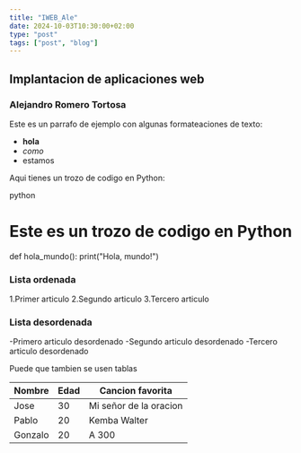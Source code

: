 ```yaml
---
title: "IWEB_Ale"
date: 2024-10-03T10:30:00+02:00
type: "post"
tags: ["post", "blog"]
---
```



## Implantacion de aplicaciones web

### Alejandro Romero Tortosa

Este es un parrafo de ejemplo con algunas formateaciones de texto:
- **hola**
- *como*
- estamos

Aqui tienes un trozo de codigo en Python:

python
# Este es un trozo de codigo en Python
def hola_mundo():
    print("Hola, mundo!")



### Lista ordenada
1.Primer articulo
2.Segundo articulo
3.Tercero articulo

### Lista desordenada
-Primero articulo desordenado
-Segundo articulo desordenado
-Tercero articulo desordenado

Puede que tambien se usen tablas

| Nombre    | Edad | Cancion favorita    |
|-----------|------|-----------|
| Jose      | 30   | Mi señor de la oracion    |
| Pablo      | 20   | Kemba Walter     |
| Gonzalo      | 20   | A 300     |
